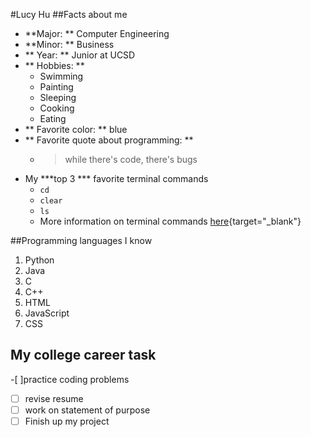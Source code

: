 #Lucy Hu
##Facts about me
- **Major: ** Computer Engineering 
- **Minor: ** Business
- ** Year: ** Junior at UCSD
- ** Hobbies: ** 
  - Swimming
  - Painting 
  - Sleeping 
  - Cooking 
  - Eating 
- ** Favorite color: ** blue 
- ** Favorite quote about programming: **
  - >while there's code, there's bugs 
- My ***top 3 *** favorite terminal commands 
  - `cd`
  - `clear`
  - `ls`
  - More information on terminal commands [here](https://www.techrepublic.com/article/16-terminal-commands-every-user-should-know/){target="_blank"}
  
##Programming languages I know
1. Python
2. Java
3. C
4. C++
5. HTML
6. JavaScript
7. CSS

## My college career task
-[ ]practice coding problems 
-[ ] revise resume
-[ ] work on statement of purpose 
-[ ] Finish up my project 
